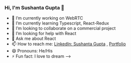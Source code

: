 ### Hi, I'm Sushanta Gupta 👋

- 🔭 I’m currently working on WebRTC
- 🌱 I’m currently learning Typescript, React-Redux
- 👯 I’m looking to collaborate on a commercial project
- 🤔 I’m looking for help with React
- 💬 Ask me about React
- 📫 How to reach me: [LinkedIn: Sushanta Gupta](https://www.linkedin.com/in/sushantagupta/) , [Portfolio](https://stoic-roentgen-2b47ca.netlify.app)
- 😄 Pronouns: He/His
- ⚡ Fun fact: I love to dream
-->
